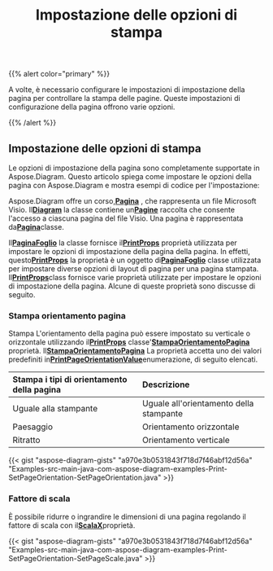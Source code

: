 ﻿---
title: Impostazione delle opzioni di stampa
type: docs
weight: 10
url: /it/java/setting-print-options/
description: Questa sezione spiega come impostare le opzioni di stampa con Aspose.Diagram.
---
{{% alert color="primary" %}}

A volte, è necessario configurare le impostazioni di impostazione della pagina per controllare la stampa delle pagine. Queste impostazioni di configurazione della pagina offrono varie opzioni.

{{% /alert %}}

## **Impostazione delle opzioni di stampa**

Le opzioni di impostazione della pagina sono completamente supportate in Aspose.Diagram. Questo articolo spiega come impostare le opzioni della pagina con Aspose.Diagram e mostra esempi di codice per l'impostazione:

 Aspose.Diagram offre un corso,[**Pagina**](https://reference.aspose.com/diagram/java/com.aspose.diagram/page) , che rappresenta un file Microsoft Visio. Il[**Diagram**](https://reference.aspose.com/diagram/java/com.aspose.diagram/diagram) la classe contiene un[**Pagine**](https://reference.aspose.com/diagram/java/com.aspose.diagram/pagecollection) raccolta che consente l'accesso a ciascuna pagina del file Visio. Una pagina è rappresentata da[**Pagina**](https://reference.aspose.com/diagram/java/com.aspose.diagram/page)classe.

 Il[**PaginaFoglio**](https://reference.aspose.com/diagram/java/com.aspose.diagram/pagesheet) la classe fornisce il[**PrintProps**](https://reference.aspose.com/diagram/java/com.aspose.diagram/pagesheet#PrintProps) proprietà utilizzata per impostare le opzioni di impostazione della pagina della pagina. In effetti, questo[**PrintProps**](https://reference.aspose.com/diagram/java/com.aspose.diagram/pagesheet#PrintProps) la proprietà è un oggetto di[**PaginaFoglio**](https://reference.aspose.com/diagram/java/com.aspose.diagram/pagesheet) classe utilizzata per impostare diverse opzioni di layout di pagina per una pagina stampata. Il[**PrintProps**](https://reference.aspose.com/diagram/java/com.aspose.diagram/pagesheet#PrintProps)class fornisce varie proprietà utilizzate per impostare le opzioni di impostazione della pagina. Alcune di queste proprietà sono discusse di seguito.

### **Stampa orientamento pagina**

 Stampa L'orientamento della pagina può essere impostato su verticale o orizzontale utilizzando il[**PrintProps**](https://reference.aspose.com/diagram/java/com.aspose.diagram/pagesheet#PrintProps) classe'[**StampaOrientamentoPagina**](https://reference.aspose.com/diagram/java/com.aspose.diagram/printprops#PrintPageOrientation) proprietà. Il[**StampaOrientamentoPagina**](https://reference.aspose.com/diagram/java/com.aspose.diagram/printprops#PrintPageOrientation) La proprietà accetta uno dei valori predefiniti in[**PrintPageOrientationValue**](https://reference.aspose.com/diagram/java/com.aspose.diagram/PrintPageOrientationValue)enumerazione, di seguito elencati.

|**Stampa i tipi di orientamento della pagina**|**Descrizione**|
|:- |:- |
|Uguale alla stampante|Uguale all'orientamento della stampante|
|Paesaggio|Orientamento orizzontale|
|Ritratto|Orientamento verticale|

{{< gist "aspose-diagram-gists" "a970e3b0531843f718d7f46abf12d56a" "Examples-src-main-java-com-aspose-diagram-examples-Print-SetPageOrientation-SetPageOrientation.java" >}}

### **Fattore di scala**

 È possibile ridurre o ingrandire le dimensioni di una pagina regolando il fattore di scala con il[**ScalaX**](https://reference.aspose.com/diagram/java/com.aspose.diagram/printprops#ScaleX)proprietà.

{{< gist "aspose-diagram-gists" "a970e3b0531843f718d7f46abf12d56a" "Examples-src-main-java-com-aspose-diagram-examples-Print-SetPageOrientation-SetPageScale.java" >}}
